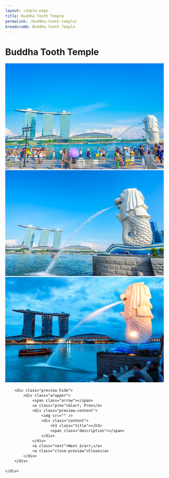 ```yaml
---
layout: simple-page
title: Buddha Tooth Temple
permalink: /buddha-tooth-temple/
breadcrumb: Buddha Tooth Temple
---
```


<link rel="stylesheet" href="/gallerly.js/css/gallerly.css" />

<div id="gallerly" class="container">
	<h1>Buddha Tooth Temple</h1>
	<div class="image-viewer">
		<a class="thumbnail"><img src="/images/merlion/merlion-01.jpg" data-title="Merlion 01" data-description="Lorem ipsum Merlion 1"/></a>
		<a class="thumbnail"><img src="/images/merlion/merlion-02.jpg" data-title="Merlion 02" data-description="Lorem ipsum Merlion 2"/></a>
		<a class="thumbnail"><img src="/images/merlion/merlion-03.jpg" data-title="Merlion 03" data-description="Lorem ipsum Merlion 3"/></a>
		
		<div class="preview hide">
			<div class="wrapper">
				<span class="arrow"></span>
				<a class="prev">&larr; Prev</a>
				<div class="preview-content">
					<img src="" />
					<div class="content">
						<h3 class="title"></h3>
						<span class="description"></span>
					</div>
				</div>
				<a class="next">Next &rarr;</a>
				<a class="close-preview">Close</a>
			</div>
		</div>
		
	</div>
</div>

<script src="/gallerly.js/js/gallerly.js"></script>
<script src="/gallerly.js/js/main.js"></script>